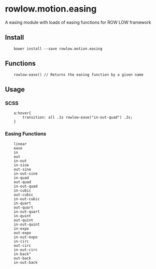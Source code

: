 # rowlow.motion.easing

A easing module with loads of easing functions for ROW LOW framework

## Install

```
    bower install --save rowlow.motion.easing
```


## Functions

```
    rowlow-ease() // Returns the easing function by a given name
```

## Usage

### SCSS

```
    a:hover{
        transition: all .1s rowlow-ease("in-out-quad") .2s;
    }
```

### Easing Functions

```
    linear
    ease
    in
    out
    in-out
    in-sine
    out-sine
    in-out-sine 
    in-quad
    out-quad
    in-out-quad
    in-cubic  
    out-cubic 
    in-out-cubic
    in-quart 
    out-quart  
    in-out-quart 
    in-quint
    out-quint  
    in-out-quint
    in-expo
    out-expo 
    in-out-expo 
    in-circ
    out-circ
    in-out-circ
    in-back"
    out-back 
    in-out-back
```